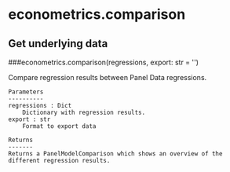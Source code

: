 # econometrics.comparison

## Get underlying data 
###econometrics.comparison(regressions, export: str = '')

Compare regression results between Panel Data regressions.

    Parameters
    ----------
    regressions : Dict
        Dictionary with regression results.
    export : str
        Format to export data

    Returns
    -------
    Returns a PanelModelComparison which shows an overview of the different regression results.
